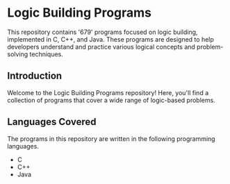 # Logic Building Programs
This repository contains '679' programs focused on logic building, implemented in C, C++, and Java. 
These programs are designed to help developers understand and practice various logical concepts and problem-solving techniques.

## Introduction
Welcome to the Logic Building Programs repository! Here, you'll find a collection of programs that cover a wide range of logic-based problems. 

## Languages Covered
The programs in this repository are written in the following programming languages.
- C
- C++
- Java
